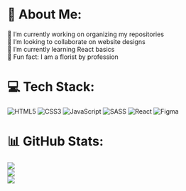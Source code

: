 # 💫 About Me:
🔭 I’m currently working on organizing my repositories<br>🤝 I’m looking to collaborate on website designs<br>🌱 I’m currently learning React basics<br>💐 Fun fact: I am a florist by profession


# 💻 Tech Stack:
![HTML5](https://img.shields.io/badge/html5-%23E34F26.svg?style=for-the-badge&logo=html5&logoColor=white) ![CSS3](https://img.shields.io/badge/css3-%231572B6.svg?style=for-the-badge&logo=css3&logoColor=white) ![JavaScript](https://img.shields.io/badge/javascript-%23323330.svg?style=for-the-badge&logo=javascript&logoColor=%23F7DF1E) ![SASS](https://img.shields.io/badge/SASS-hotpink.svg?style=for-the-badge&logo=SASS&logoColor=white) ![React](https://img.shields.io/badge/react-%2320232a.svg?style=for-the-badge&logo=react&logoColor=%2361DAFB) ![Figma](https://img.shields.io/badge/figma-%23F24E1E.svg?style=for-the-badge&logo=figma&logoColor=white)
# 📊 GitHub Stats:
![](https://github-readme-stats.vercel.app/api?username=dag-szad&theme=dark&hide_border=false&include_all_commits=true&count_private=true)<br/>
![](https://github-readme-streak-stats.herokuapp.com/?user=dag-szad&theme=dark&hide_border=false)<br/>
![](https://github-readme-stats.vercel.app/api/top-langs/?username=dag-szad&theme=dark&hide_border=false&include_all_commits=true&count_private=true&layout=compact)

<!-- Proudly created with GPRM ( https://gprm.itsvg.in ) -->
